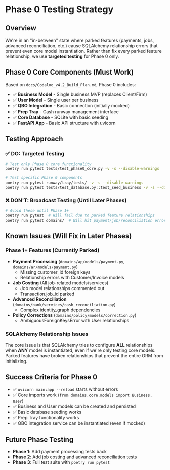 # Phase 0 Testing Strategy

## Overview
We're in an "in-between" state where parked features (payments, jobs, advanced reconciliation, etc.) cause SQLAlchemy relationship errors that prevent even core model instantiation. Rather than fix every parked feature relationship, we use **targeted testing** for Phase 0 only.

## Phase 0 Core Components (Must Work)
Based on `docs/Oodaloo_v4.2_Build_Plan.md`, Phase 0 includes:

- ✅ **Business Model** - Single business MVP (replaces Client/Firm)
- ✅ **User Model** - Single user per business  
- ✅ **QBO Integration** - Basic connection (initially mocked)
- ✅ **Prep Tray** - Cash runway management interface
- ✅ **Core Database** - SQLite with basic seeding
- ✅ **FastAPI App** - Basic API structure with uvicorn

## Testing Approach

### ✅ DO: Targeted Testing
```bash
# Test only Phase 0 core functionality
poetry run pytest tests/test_phase0_core.py -v -s --disable-warnings

# Test specific Phase 0 components
poetry run pytest runway/tray/tests/ -v -s --disable-warnings
poetry run pytest tests/test_database.py::test_seed_business -v -s --disable-warnings
```

### ❌ DON'T: Broadcast Testing (Until Later Phases)
```bash
# Avoid these until Phase 1+
poetry run pytest  # Will fail due to parked feature relationships
poetry run pytest domains/  # Will hit payment/job/reconciliation errors
```

## Known Issues (Will Fix in Later Phases)

### Phase 1+ Features (Currently Parked)
- **Payment Processing** (`domains/ap/models/payment.py`, `domains/ar/models/payment.py`)
  - Missing customer_id foreign keys
  - Relationship errors with Customer/Invoice models
- **Job Costing** (All job-related models/services)
  - Job model relationships commented out
  - Transaction.job_id parked
- **Advanced Reconciliation** (`domains/bank/services/cash_reconciliation.py`)
  - Complex identity_graph dependencies
- **Policy Corrections** (`domains/policy/models/correction.py`)
  - AmbiguousForeignKeysError with User relationships

### SQLAlchemy Relationship Issues
The core issue is that SQLAlchemy tries to configure **ALL** relationships when **ANY** model is instantiated, even if we're only testing core models. Parked features have broken relationships that prevent the entire ORM from initializing.

## Success Criteria for Phase 0
- ✅ `uvicorn main:app --reload` starts without errors
- ✅ Core imports work (`from domains.core.models import Business, User`)
- ✅ Business and User models can be created and persisted
- ✅ Basic database seeding works
- ✅ Prep Tray functionality works
- ✅ QBO integration service can be instantiated (even if mocked)

## Future Phase Testing
- **Phase 1**: Add payment processing tests back
- **Phase 2**: Add job costing and advanced reconciliation tests  
- **Phase 3**: Full test suite with `poetry run pytest`
